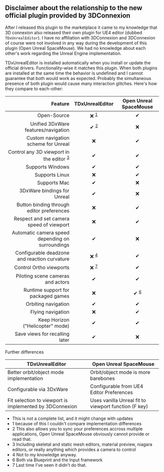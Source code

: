 ## Disclaimer about the relationship to the new official plugin provided by 3DConnexion

After I released this plugin to the marketplace it came to my knowledge that 3D connexion also released their own plugin for UE4 editor (dubbed `TDxUnrealEditor`). I have no affiliation with 3DConnexion and 3DConnexion of course were not involved in any way during the development of this plugin (Open Unreal SpaceMouse). We had no knowledge about each other's work regarding the Unreal Engine implementation.

TDxUnrealEditor is installed automatically when you install or update the official drivers. Functionality-wise it matches this plugin. When both plugins are installed at the same time the behavior is undefined and I cannot guarantee that both would work as expected. Probably the simultaneous presence of both plugin would cause many interaction glitches. Here's how they compare to each-other:

|                                                   Feature |    TDxUnrealEditor     | Open Unreal SpaceMouse |
| --------------------------------------------------------: | :--------------------: | :--------------------: |
|                                               Open-Source | ❌ <sup>[1](#f1)</sup> |           ✔           |
|                       Unified 3DxWare features/navigation | ✔ <sup>[2](#f2)</sup> |           ❌           |
|                       Custom navigation scheme for Unreal |           ❌           |           ✔           |
| Control any 3D viewport in the editor <sup>[3](#f3)</sup> |           ✔           |           ✔           |
|                                          Supports Windows |           ✔           |           ✔           |
|                                            Supports Linux |           ❌           |           ✔           |
|                                              Supports Mac |           ✔           |           ❌           |
|                               3DxWare bindings for Unreal |           ✔           |           ❌           |
|                 Button binding through editor preferences |           ❌           |           ✔           |
|                  Respect and set camera speed of viewport |           ❌           |           ✔           |
|          Automatic camera speed depending on surroundings |           ✔           |           ❌           |
|              Configurable deadzone and reaction curvature | ❌ <sup>[4](#f4)</sup> |           ✔           |
|                                   Control Ortho viewports | ❌ <sup>[7](#f7)</sup> |           ✔           |
|                         Piloting scene cameras and actors |           ✔           |           ✔           |
|                        Runtime support for packaged games |           ❌           | ✔ <sup>[6](#f6)</sup> |
|                                       Orbiting navigation |           ✔           |           ✔           |
|                                         Flying navigation |           ❌           |           ✔           |
|                          Keep Horizon ("Helicopter" mode) |           ✔           |           ✔           |
|                            Save views for recalling later |           ✔           |           ❌           |

Further differences

| TDxUnrealEditor                                         | Open Unreal SpaceMouse                               |
| ------------------------------------------------------- | ---------------------------------------------------- |
| Better orbit/object mode implementation                 | Orbit/object mode is more barebones                  |
| Configurable via 3DxWare                                | Configurable from UE4 Editor Preferences             |
| Fit selection to viewport is implemented by 3DConnexion | Uses vanilla Unreal fit to viewport function (F key) |

* This is not a complete list, and it might change with updates
* <a name="f1">1</a> because of this I couldn't compare implementation differences
* <a name="f2">2</a> This also allows you to sync your preferences accross multiple applications, Open Unreal SpaceMouse obviously cannot provide or read that.
* <a name="f3">3</a> Including skeletal and static mesh editors, material preview, niagara editors, or really anything which provides a camera to control
* <a name="f4">4</a> Not to my knowledge anyway.
* <a name="f6">6</a> Both via Blueprint and the Input framework
* <a name="f7">7</a> Last time I've seen it didn't do that.
